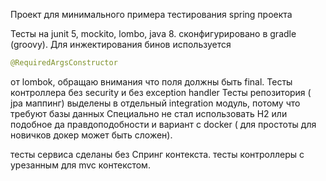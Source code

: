Проект для минимального примера тестирования spring проекта

Тесты на junit 5, mockito, lombo, java 8.
сконфигурировано в gradle (groovy).
Для инжектирования бинов используется 
```java
@RequiredArgsConstructor
``` 
от lombok, обращаю внимания что поля должны быть final.
Тесты контроллера без security и без exception handler
Тесты репозитория ( jpa маппинг) выделены в отдельный integration модуль, потому что требуют базы данных
Специально не стал использовать H2 или подобное да правдоподобности и вариант с docker ( для простоты для новичков
докер может быть сложен).

тесты сервиса сделаны без Спринг контекста.
тесты контроллеры с урезанным для mvc контекстом.